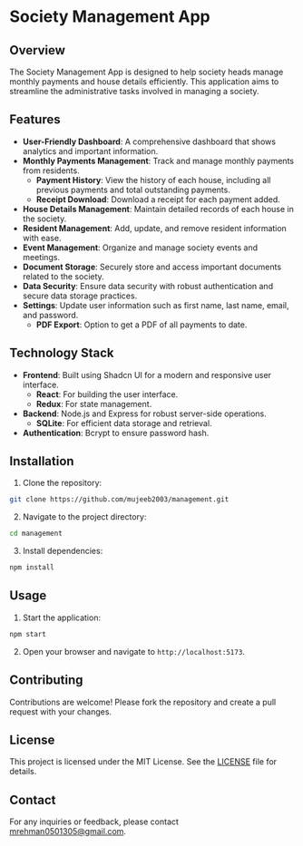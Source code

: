 # Society Management App

## Overview
The Society Management App is designed to help society heads manage monthly payments and house details efficiently. This application aims to streamline the administrative tasks involved in managing a society.

## Features
- **User-Friendly Dashboard**: A comprehensive dashboard that shows analytics and important information.
- **Monthly Payments Management**: Track and manage monthly payments from residents.
  - **Payment History**: View the history of each house, including all previous payments and total outstanding payments.
  - **Receipt Download**: Download a receipt for each payment added.
- **House Details Management**: Maintain detailed records of each house in the society.
- **Resident Management**: Add, update, and remove resident information with ease.
- **Event Management**: Organize and manage society events and meetings.
- **Document Storage**: Securely store and access important documents related to the society.
- **Data Security**: Ensure data security with robust authentication and secure data storage practices.
- **Settings**: Update user information such as first name, last name, email, and password.
  - **PDF Export**: Option to get a PDF of all payments to date.

## Technology Stack
- **Frontend**: Built using Shadcn UI for a modern and responsive user interface.
  - **React**: For building the user interface.
  - **Redux**: For state management.
- **Backend**: Node.js and Express for robust server-side operations.
  - **SQLite**: For efficient data storage and retrieval.
- **Authentication**: Bcrypt to ensure password hash.

## Installation
1. Clone the repository:
  ```sh
  git clone https://github.com/mujeeb2003/management.git
  ```
2. Navigate to the project directory:
  ```sh
  cd management
  ```
3. Install dependencies:
  ```sh
  npm install
  ```

## Usage
1. Start the application:
  ```sh
  npm start 
  ```
2. Open your browser and navigate to `http://localhost:5173`.

## Contributing
Contributions are welcome! Please fork the repository and create a pull request with your changes.

## License
This project is licensed under the MIT License. See the [LICENSE](LICENSE) file for details.

## Contact
For any inquiries or feedback, please contact [mrehman0501305@gmail.com](mailto:mrehman0501305@gmail.com).

